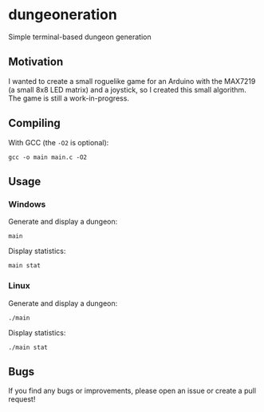 # dungeoneration
Simple terminal-based dungeon generation

## Motivation
I wanted to create a small roguelike game for an Arduino with the MAX7219 (a small 8x8 LED matrix) and a joystick, so I created this small algorithm. The game is still a work-in-progress.

## Compiling
With GCC (the `-O2` is optional):
```
gcc -o main main.c -O2
```

## Usage

### Windows
Generate and display a dungeon:
```
main
```
Display statistics:
```
main stat
```

### Linux
Generate and display a dungeon:
```
./main
```
Display statistics:
```
./main stat
```

## Bugs
If you find any bugs or improvements, please open an issue or create a pull request!
